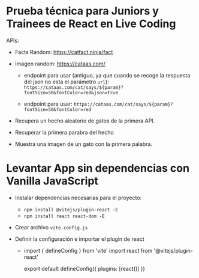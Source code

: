 # Prueba técnica para Juniors y Trainees de React en Live Coding

APIs:

- Facts Random: https://catfact.ninja/fact
- Imagen random: https://cataas.com/

  - endpoint para usar (antiguo, ya que cuando se recoge la respuesta del json no esta el parámetro `url`): `https://cataas.com/cat/says/${param}?fontSize=50&fontColor=red&json=true`

  - endpoint para usar: `https://cataas.com/cat/says/${param}?fontSize=50&fontColor=red`

- Recupera un hecho aleatorio de gatos de la primera API.
- Recuperar la primera parabra del hecho
- Muestra una imagen de un gato con la primera palabra.

# Levantar App sin dependencias con Vanilla JavaScript

- Instalar dependencias necesarias para el proyecto:
    - `npm install @vitejs/plugin-react -E`
    - `npm install react react-dom -E`
- Crear archivo `vite.config.js`
- Definir la configuración e importar el plugin de react
  
  - import { defineConfig } from 'vite'
    import react from '@vitejs/plugin-react'

    export default defineConfig({
      plugins: [react()]
    })
